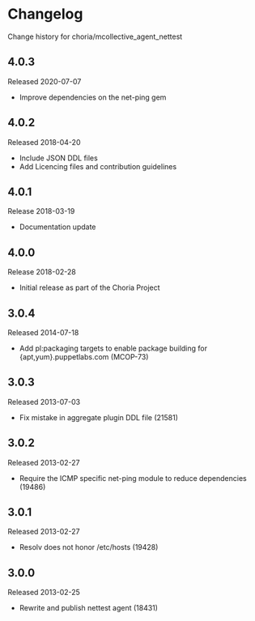 # Changelog

Change history for choria/mcollective_agent_nettest

## 4.0.3

Released 2020-07-07

 * Improve dependencies on the net-ping gem

## 4.0.2

Released 2018-04-20

 * Include JSON DDL files
 * Add Licencing files and contribution guidelines

## 4.0.1

Release 2018-03-19

 * Documentation update

## 4.0.0

Release 2018-02-28

 * Initial release as part of the Choria Project

## 3.0.4

Released 2014-07-18

* Add pl:packaging targets to enable package building for
  {apt,yum}.puppetlabs.com (MCOP-73)


## 3.0.3

Released 2013-07-03

* Fix mistake in aggregate plugin DDL file (21581)


## 3.0.2

Released 2013-02-27

* Require the ICMP specific net-ping module to reduce dependencies (19486)


## 3.0.1

Released 2013-02-27

* Resolv does not honor /etc/hosts (19428)


## 3.0.0

Released 2013-02-25

* Rewrite and publish nettest agent (18431)
